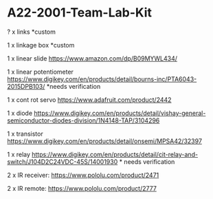 # A22-2001-Team-Lab-Kit

  ? x links *custom
  
  1 x linkage box *custom
  
  1 x linear slide https://www.amazon.com/dp/B09MYWL434/
  
  1 x linear potentiometer https://www.digikey.com/en/products/detail/bourns-inc/PTA6043-2015DPB103/  *needs verification
  
  1 x cont rot servo https://www.adafruit.com/product/2442
  
  1 x diode https://www.digikey.com/en/products/detail/vishay-general-semiconductor-diodes-division/1N4148-TAP/3104296
  
  1 x transistor https://www.digikey.com/en/products/detail/onsemi/MPSA42/32397
  
  1 x relay https://www.digikey.com/en/products/detail/cit-relay-and-switch/J104D2C24VDC-45S/14001930  * needs verification
  
  2 x IR receiver: https://www.pololu.com/product/2471 

  2 x IR remote: https://www.pololu.com/product/2777
